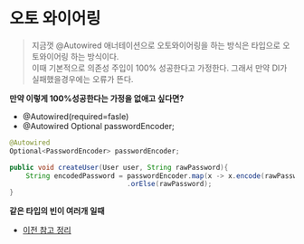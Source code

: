 # 오토 와이어링
> 지금껏 @Autowired 애너테이션으로 오토와이어링을 하는 방식은 타입으로 오토와이어링 하는 방식이다.  
이때 기본적으로 의존성 주입이 100% 성공한다고 가정한다. 그래서 만약 DI가 실패했을경우에는 오류가 뜬다.


**만약 이렇게 100%성공한다는 가정을 없애고 싶다면?** 
- @Autowired(required=fasle)
- @Autowired Optional<PasswordEncoder> passwordEncoder;

```java
@Autowired 
Optional<PasswordEncoder> passwordEncoder;

public void createUser(User user, String rawPassword){
    String encodedPassword = passwordEncoder.map(x -> x.encode(rawPassword))
                             .orElse(rawPassword);
}
```

**같은 타입의 빈이 여러개 일때**  
- [이전 참고 정리](https://github.com/BenKwon/study-record/blob/main/spring-basic/8.%20%EC%9D%98%EC%A1%B4%EA%B4%80%EA%B3%84%20%EC%9E%90%EB%8F%99%EC%A3%BC%EC%9E%85.md#2-qualifier)
